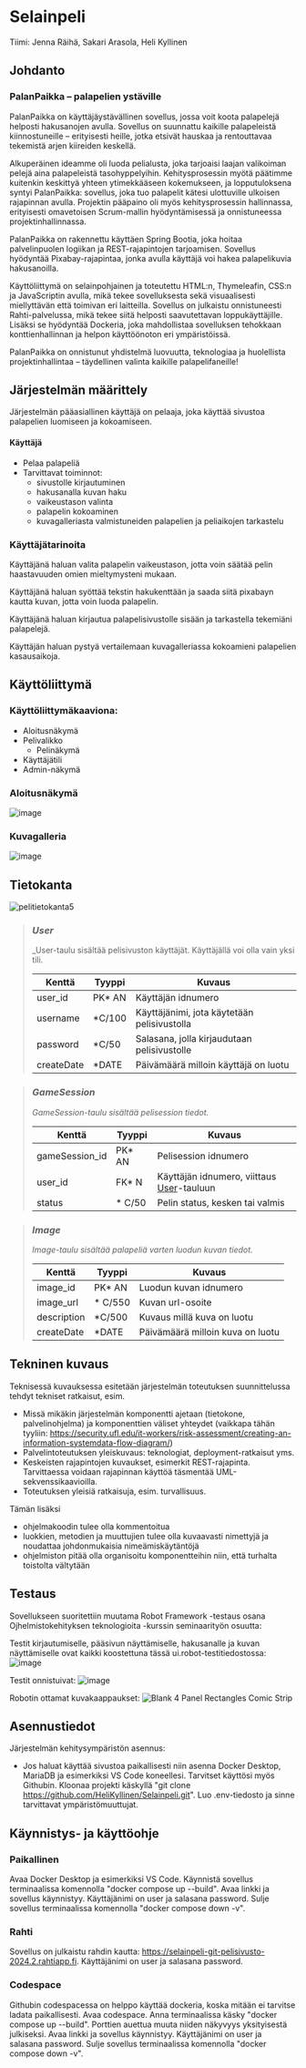# Selainpeli

Tiimi: Jenna Räihä, Sakari Arasola, Heli Kyllinen

## Johdanto

### PalanPaikka – palapelien ystäville

PalanPaikka on käyttäjäystävällinen sovellus, jossa voit koota palapelejä helposti hakusanojen avulla. Sovellus on suunnattu kaikille palapeleistä kiinnostuneille – erityisesti heille, jotka etsivät hauskaa ja rentouttavaa tekemistä arjen kiireiden keskellä.

Alkuperäinen ideamme oli luoda pelialusta, joka tarjoaisi laajan valikoiman pelejä aina palapeleistä tasohyppelyihin. Kehitysprosessin myötä päätimme kuitenkin keskittyä yhteen ytimekkääseen kokemukseen, ja lopputuloksena syntyi PalanPaikka: sovellus, joka tuo palapelit kätesi ulottuville ulkoisen rajapinnan avulla. Projektin pääpaino oli myös kehitysprosessin hallinnassa, erityisesti omavetoisen Scrum-mallin hyödyntämisessä ja onnistuneessa projektinhallinnassa.

PalanPaikka on rakennettu käyttäen Spring Bootia, joka hoitaa palvelinpuolen logiikan ja REST-rajapintojen tarjoamisen. Sovellus hyödyntää Pixabay-rajapintaa, jonka avulla käyttäjä voi hakea palapelikuvia hakusanoilla.

Käyttöliittymä on selainpohjainen ja toteutettu HTML:n, Thymeleafin, CSS:n ja JavaScriptin avulla, mikä tekee sovelluksesta sekä visuaalisesti miellyttävän että toimivan eri laitteilla. Sovellus on julkaistu onnistuneesti Rahti-palvelussa, mikä tekee siitä helposti saavutettavan loppukäyttäjille. Lisäksi se hyödyntää Dockeria, joka mahdollistaa sovelluksen tehokkaan konttienhallinnan ja helpon käyttöönoton eri ympäristöissä.

PalanPaikka on onnistunut yhdistelmä luovuutta, teknologiaa ja huolellista projektinhallintaa – täydellinen valinta kaikille palapelifaneille!

## Järjestelmän määrittely

Järjestelmän pääasiallinen käyttäjä on pelaaja, joka käyttää sivustoa palapelien luomiseen ja kokoamiseen.

#### Käyttäjä

- Pelaa palapeliä
- Tarvittavat toiminnot:
    - sivustolle kirjautuminen
    - hakusanalla kuvan haku
    - vaikeustason valinta
    - palapelin kokoaminen
    - kuvagalleriasta valmistuneiden palapelien ja peliaikojen tarkastelu

### Käyttäjätarinoita

Käyttäjänä haluan valita palapelin vaikeustason, jotta voin säätää pelin haastavuuden omien mieltymysteni mukaan.

Käyttäjänä haluan syöttää tekstin hakukenttään ja saada siitä pixabayn kautta kuvan, jotta voin luoda palapelin.

Käyttäjänä haluan kirjautua palapelisivustolle sisään ja tarkastella tekemiäni palapelejä.

Käyttäjän haluan pystyä vertailemaan kuvagalleriassa kokoamieni palapelien kasausaikoja.

## Käyttöliittymä

### Käyttöliittymäkaaviona:
- Aloitusnäkymä
- Pelivalikko
    - Pelinäkymä
- Käyttäjätili
- Admin-näkymä

### Aloitusnäkymä
![image](https://github.com/user-attachments/assets/488a257a-61fe-4263-9dd5-074bd14d983c)

### Kuvagalleria

![image](https://github.com/user-attachments/assets/8555a9e8-5d4e-4e65-a641-174b5ae290d3)

## Tietokanta

![pelitietokanta5](https://github.com/user-attachments/assets/07e6bf68-3f8e-48df-9027-3f97257ff6cc)

> ### _User_
> _User-taulu sisältää pelisivuston käyttäjät. Käyttäjällä voi olla vain yksi tili.
>
> Kenttä | Tyyppi | Kuvaus
> ------ | ------ | ------
> user_id | PK* AN | Käyttäjän idnumero
> username | *C/100 | Käyttäjänimi, jota käytetään pelisivustolla
> password | *C/50 | Salasana, jolla kirjaudutaan pelisivustolle
> createDate | *DATE | Päivämäärä milloin käyttäjä on luotu

> ### _GameSession_
> _GameSession-taulu sisältää pelisession tiedot._
>
> Kenttä | Tyyppi | Kuvaus
> ------ | ------ | ------
> gameSession_id | PK* AN | Pelisession idnumero
> user_id | FK* N | Käyttäjän idnumero, viittaus [User](#User)-tauluun
> status | * C/50 | Pelin status, kesken tai valmis

> ### _Image_
> _Image-taulu sisältää palapeliä varten luodun kuvan tiedot._
>
> Kenttä | Tyyppi | Kuvaus
> ------ | ------ | ------
> image_id | PK* AN | Luodun kuvan idnumero
> image_url| * C/550 | Kuvan url-osoite
> description| *C/500 | Kuvaus millä kuva on luotu
> createDate | *DATE | Päivämäärä milloin kuva on luotu

## Tekninen kuvaus

Teknisessä kuvauksessa esitetään järjestelmän toteutuksen suunnittelussa tehdyt tekniset
ratkaisut, esim.

-   Missä mikäkin järjestelmän komponentti ajetaan (tietokone, palvelinohjelma)
    ja komponenttien väliset yhteydet (vaikkapa tähän tyyliin:
    https://security.ufl.edu/it-workers/risk-assessment/creating-an-information-systemdata-flow-diagram/)
-   Palvelintoteutuksen yleiskuvaus: teknologiat, deployment-ratkaisut yms.
-   Keskeisten rajapintojen kuvaukset, esimerkit REST-rajapinta. Tarvittaessa voidaan rajapinnan käyttöä täsmentää
    UML-sekvenssikaavioilla.
-   Toteutuksen yleisiä ratkaisuja, esim. turvallisuus.

Tämän lisäksi

-   ohjelmakoodin tulee olla kommentoitua
-   luokkien, metodien ja muuttujien tulee olla kuvaavasti nimettyjä ja noudattaa
    johdonmukaisia nimeämiskäytäntöjä
-   ohjelmiston pitää olla organisoitu komponentteihin niin, että turhalta toistolta
    vältytään

## Testaus

Sovellukseen suoritettiin muutama Robot Framework -testaus osana Ojhelmistokehityksen teknologioita -kurssin seminaarityön osuutta:

Testit kirjautumiselle, pääsivun näyttämiselle, hakusanalle ja kuvan näyttämiselle ovat kaikki koostettuna tässä ui.robot-testitiedostossa:
![image](https://github.com/user-attachments/assets/2588258b-dbe0-488e-9a81-571832da8e5a)

Testit onnistuivat:
![image](https://github.com/user-attachments/assets/1a381324-61c1-404b-9b8e-1720c5f4d5d4)

Robotin ottamat kuvakaappaukset:
![Blank 4 Panel Rectangles Comic Strip](https://github.com/user-attachments/assets/accc4c10-0a62-471b-9aec-af2ddabc7b5b)

## Asennustiedot

Järjestelmän kehitysympäristön asennus:
- Jos haluat käyttää sivustoa paikallisesti niin asenna Docker Desktop, MariaDB ja esimerkiksi VS Code koneellesi. Tarvitset käyttösi myös Githubin. Kloonaa projekti käskyllä "git clone https://github.com/HeliKyllinen/Selainpeli.git". Luo .env-tiedosto ja sinne tarvittavat ympäristömuuttujat.  

## Käynnistys- ja käyttöohje

### Paikallinen
Avaa Docker Desktop ja esimerkiksi VS Code. Käynnistä sovellus terminaalissa komennolla "docker compose up --build". Avaa linkki ja sovellus käynnistyy. Käyttäjänimi on user ja salasana password. Sulje sovellus terminaalissa komennolla "docker compose down -v".

### Rahti
Sovellus on julkaistu rahdin kautta: https://selainpeli-git-pelisivusto-2024.2.rahtiapp.fi. Käyttäjänimi on user ja salasana password.

### Codespace
Githubin codespacessa on helppo käyttää dockeria, koska mitään ei tarvitse ladata paikallisesti. Avaa codespace. Anna terminaalissa käsky "docker compose up --build". Porttien auettua muuta niiden näkyvyys yksityisestä julkiseksi. Avaa linkki ja sovellus käynnistyy. Käyttäjänimi on user ja salasana password. Sulje sovellus terminaalissa komennolla "docker compose down -v". 
